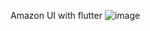 Amazon UI with flutter
![image](https://user-images.githubusercontent.com/79326476/221496867-c2c4aafb-eb71-495c-99a8-1396cf21a4ce.png)
